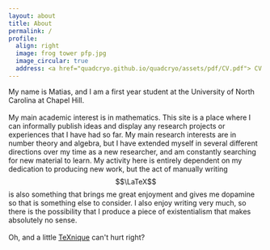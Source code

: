 ```yaml
---
layout: about 
title: About
permalink: /
profile:
  align: right
  image: frog tower pfp.jpg
  image_circular: true
  address: <a href="quadcryo.github.io/quadcryo/assets/pdf/CV.pdf"> CV </a>
---
```


My name is Matias, and I am a first year student at the University of North Carolina at Chapel Hill. 
<br>
<br>
My main academic interest is in mathematics. This site is a place where I can informally publish ideas and display any research projects or experiences that I have had so far. My main research interests are in number theory and algebra, but I have extended myself in several different directions over my time as a new researcher, and am constantly searching for new material to learn. My activity here is entirely dependent on my dedication to producing new work, but the act of manually writing $$\LaTeX$$ is also something that brings me great enjoyment and gives me dopamine so that is something else to consider. I also enjoy writing very much, so there is the possibility that I produce a piece of existentialism that makes absolutely no sense. 
<br>
<br>
Oh, and a little <a href="https://texnique.xyz">TeXnique</a> can't hurt right?
<br>
<br>

